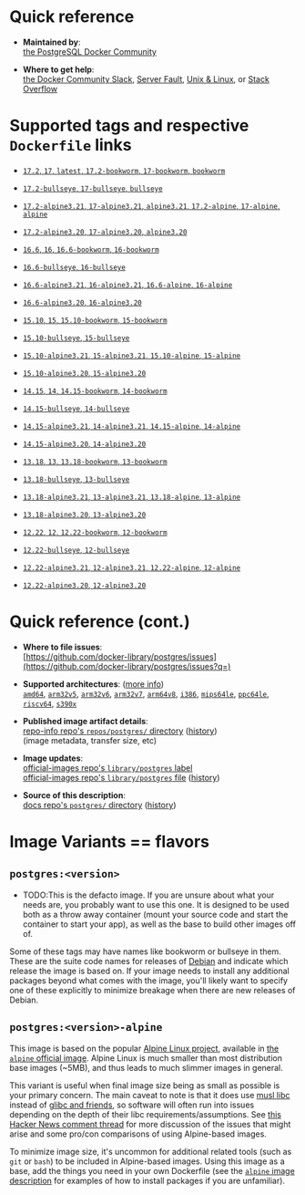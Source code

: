 <!--

********************************************************************************

WARNING:

    DO NOT EDIT "postgres/README.md"

    IT IS AUTO-GENERATED

    (from the other files in "postgres/" combined with a set of templates)

********************************************************************************

-->

# Quick reference

-	**Maintained by**:  
	[the PostgreSQL Docker Community](https://github.com/docker-library/postgres)

-	**Where to get help**:  
	[the Docker Community Slack](https://dockr.ly/comm-slack), [Server Fault](https://serverfault.com/help/on-topic), [Unix & Linux](https://unix.stackexchange.com/help/on-topic), or [Stack Overflow](https://stackoverflow.com/help/on-topic)

# Supported tags and respective `Dockerfile` links

-	[`17.2`, `17`, `latest`, `17.2-bookworm`, `17-bookworm`, `bookworm`](https://github.com/docker-library/postgres/blob/0b87a9bbd23f56b1e9e863ecda5cc9e66416c4e0/17/bookworm/Dockerfile)

-	[`17.2-bullseye`, `17-bullseye`, `bullseye`](https://github.com/docker-library/postgres/blob/0b87a9bbd23f56b1e9e863ecda5cc9e66416c4e0/17/bullseye/Dockerfile)

-	[`17.2-alpine3.21`, `17-alpine3.21`, `alpine3.21`, `17.2-alpine`, `17-alpine`, `alpine`](https://github.com/docker-library/postgres/blob/17818f21dca10ccf02711476e138c219bd31b456/17/alpine3.21/Dockerfile)

-	[`17.2-alpine3.20`, `17-alpine3.20`, `alpine3.20`](https://github.com/docker-library/postgres/blob/17818f21dca10ccf02711476e138c219bd31b456/17/alpine3.20/Dockerfile)

-	[`16.6`, `16`, `16.6-bookworm`, `16-bookworm`](https://github.com/docker-library/postgres/blob/960ebdf14ef92d328588e77af2a879c63e577e96/16/bookworm/Dockerfile)

-	[`16.6-bullseye`, `16-bullseye`](https://github.com/docker-library/postgres/blob/960ebdf14ef92d328588e77af2a879c63e577e96/16/bullseye/Dockerfile)

-	[`16.6-alpine3.21`, `16-alpine3.21`, `16.6-alpine`, `16-alpine`](https://github.com/docker-library/postgres/blob/17818f21dca10ccf02711476e138c219bd31b456/16/alpine3.21/Dockerfile)

-	[`16.6-alpine3.20`, `16-alpine3.20`](https://github.com/docker-library/postgres/blob/17818f21dca10ccf02711476e138c219bd31b456/16/alpine3.20/Dockerfile)

-	[`15.10`, `15`, `15.10-bookworm`, `15-bookworm`](https://github.com/docker-library/postgres/blob/50b4cdb50e3599013f2fce9cd8860600f53c696c/15/bookworm/Dockerfile)

-	[`15.10-bullseye`, `15-bullseye`](https://github.com/docker-library/postgres/blob/50b4cdb50e3599013f2fce9cd8860600f53c696c/15/bullseye/Dockerfile)

-	[`15.10-alpine3.21`, `15-alpine3.21`, `15.10-alpine`, `15-alpine`](https://github.com/docker-library/postgres/blob/17818f21dca10ccf02711476e138c219bd31b456/15/alpine3.21/Dockerfile)

-	[`15.10-alpine3.20`, `15-alpine3.20`](https://github.com/docker-library/postgres/blob/17818f21dca10ccf02711476e138c219bd31b456/15/alpine3.20/Dockerfile)

-	[`14.15`, `14`, `14.15-bookworm`, `14-bookworm`](https://github.com/docker-library/postgres/blob/c44484583320c81b35824ec0ce16864690d68bc3/14/bookworm/Dockerfile)

-	[`14.15-bullseye`, `14-bullseye`](https://github.com/docker-library/postgres/blob/c44484583320c81b35824ec0ce16864690d68bc3/14/bullseye/Dockerfile)

-	[`14.15-alpine3.21`, `14-alpine3.21`, `14.15-alpine`, `14-alpine`](https://github.com/docker-library/postgres/blob/17818f21dca10ccf02711476e138c219bd31b456/14/alpine3.21/Dockerfile)

-	[`14.15-alpine3.20`, `14-alpine3.20`](https://github.com/docker-library/postgres/blob/17818f21dca10ccf02711476e138c219bd31b456/14/alpine3.20/Dockerfile)

-	[`13.18`, `13`, `13.18-bookworm`, `13-bookworm`](https://github.com/docker-library/postgres/blob/9fadd0e250ba0c150dafec9e3c8728de3c8e318f/13/bookworm/Dockerfile)

-	[`13.18-bullseye`, `13-bullseye`](https://github.com/docker-library/postgres/blob/9fadd0e250ba0c150dafec9e3c8728de3c8e318f/13/bullseye/Dockerfile)

-	[`13.18-alpine3.21`, `13-alpine3.21`, `13.18-alpine`, `13-alpine`](https://github.com/docker-library/postgres/blob/17818f21dca10ccf02711476e138c219bd31b456/13/alpine3.21/Dockerfile)

-	[`13.18-alpine3.20`, `13-alpine3.20`](https://github.com/docker-library/postgres/blob/17818f21dca10ccf02711476e138c219bd31b456/13/alpine3.20/Dockerfile)

-	[`12.22`, `12`, `12.22-bookworm`, `12-bookworm`](https://github.com/docker-library/postgres/blob/5f590b8df7f12270d1d5227758744ca3b0bdef74/12/bookworm/Dockerfile)

-	[`12.22-bullseye`, `12-bullseye`](https://github.com/docker-library/postgres/blob/5f590b8df7f12270d1d5227758744ca3b0bdef74/12/bullseye/Dockerfile)

-	[`12.22-alpine3.21`, `12-alpine3.21`, `12.22-alpine`, `12-alpine`](https://github.com/docker-library/postgres/blob/17818f21dca10ccf02711476e138c219bd31b456/12/alpine3.21/Dockerfile)

-	[`12.22-alpine3.20`, `12-alpine3.20`](https://github.com/docker-library/postgres/blob/17818f21dca10ccf02711476e138c219bd31b456/12/alpine3.20/Dockerfile)

# Quick reference (cont.)

-	**Where to file issues**:  
	[https://github.com/docker-library/postgres/issues](https://github.com/docker-library/postgres/issues?q=)

-	**Supported architectures**: ([more info](https://github.com/docker-library/official-images#architectures-other-than-amd64))  
	[`amd64`](https://hub.docker.com/r/amd64/postgres/), [`arm32v5`](https://hub.docker.com/r/arm32v5/postgres/), [`arm32v6`](https://hub.docker.com/r/arm32v6/postgres/), [`arm32v7`](https://hub.docker.com/r/arm32v7/postgres/), [`arm64v8`](https://hub.docker.com/r/arm64v8/postgres/), [`i386`](https://hub.docker.com/r/i386/postgres/), [`mips64le`](https://hub.docker.com/r/mips64le/postgres/), [`ppc64le`](https://hub.docker.com/r/ppc64le/postgres/), [`riscv64`](https://hub.docker.com/r/riscv64/postgres/), [`s390x`](https://hub.docker.com/r/s390x/postgres/)

-	**Published image artifact details**:  
	[repo-info repo's `repos/postgres/` directory](https://github.com/docker-library/repo-info/blob/master/repos/postgres) ([history](https://github.com/docker-library/repo-info/commits/master/repos/postgres))  
	(image metadata, transfer size, etc)

-	**Image updates**:  
	[official-images repo's `library/postgres` label](https://github.com/docker-library/official-images/issues?q=label%3Alibrary%2Fpostgres)  
	[official-images repo's `library/postgres` file](https://github.com/docker-library/official-images/blob/master/library/postgres) ([history](https://github.com/docker-library/official-images/commits/master/library/postgres))

-	**Source of this description**:  
	[docs repo's `postgres/` directory](https://github.com/docker-library/docs/tree/master/postgres) ([history](https://github.com/docker-library/docs/commits/master/postgres))

# Image Variants == flavors

## `postgres:<version>`

* TODO:This is the defacto image. If you are unsure about what your needs are, you probably want to use this one. It is designed to be used both as a throw away container (mount your source code and start the container to start your app), as well as the base to build other images off of.

Some of these tags may have names like bookworm or bullseye in them. These are the suite code names for releases of [Debian](https://wiki.debian.org/DebianReleases) and indicate which release the image is based on. If your image needs to install any additional packages beyond what comes with the image, you'll likely want to specify one of these explicitly to minimize breakage when there are new releases of Debian.

## `postgres:<version>-alpine`

This image is based on the popular [Alpine Linux project](https://alpinelinux.org), available in [the `alpine` official image](https://hub.docker.com/_/alpine). Alpine Linux is much smaller than most distribution base images (~5MB), and thus leads to much slimmer images in general.

This variant is useful when final image size being as small as possible is your primary concern. The main caveat to note is that it does use [musl libc](https://musl.libc.org) instead of [glibc and friends](https://www.etalabs.net/compare_libcs.html), so software will often run into issues depending on the depth of their libc requirements/assumptions. See [this Hacker News comment thread](https://news.ycombinator.com/item?id=10782897) for more discussion of the issues that might arise and some pro/con comparisons of using Alpine-based images.

To minimize image size, it's uncommon for additional related tools (such as `git` or `bash`) to be included in Alpine-based images. Using this image as a base, add the things you need in your own Dockerfile (see the [`alpine` image description](https://hub.docker.com/_/alpine/) for examples of how to install packages if you are unfamiliar).
